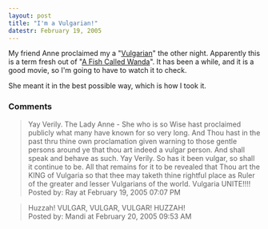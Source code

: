 ```yaml
---
layout: post
title: "I'm a Vulgarian!"
datestr: February 19, 2005
---
```


My friend Anne proclaimed my a "<a href="http://www.m-w.com/cgi-bin/dictionary?book=Dictionary&va=vulgarian&x=0&y=0" title="Vulgarian">Vulgarian</a>" the other night.  Apparently this is a term fresh out of "<a href="http://www.imdb.com/title/tt0095159/" title="A Fish Called Wanda">A Fish Called Wanda</a>".  It has been a while, and it is a good movie, so I'm going to have to watch it to check.

She meant it in the best possible way, which is how I took it.

### Comments

<blockquote>
Yay Verily. The Lady Anne - She who is so Wise hast proclaimed publicly what many have known for so very long. And Thou hast in the past thru thine own proclamation given warning to those gentle persons around ye that thou art indeed a vulgar person. And shall speak and behave as such. Yay Verily. So has it been vulgar, so shall it continue to be. All that remains for it to be revealed that Thou art the KING of Vulgaria so that thee may taketh  thine rightful place as Ruler of the greater and lesser Vulgarians of the world. Vulgaria UNITE!!!!
<div class="post-meta">Posted by: Ray at February 19, 2005 07:07 PM</div> </blockquote>

<blockquote>
Huzzah! VULGAR, VULGAR, VULGAR! HUZZAH!
<div class="post-meta">Posted by: Mandi at February 20, 2005 09:53 AM</div> </blockquote>

